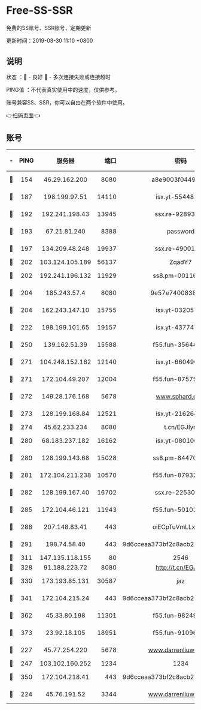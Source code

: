# Free-SS-SSR

免费的SS账号、SSR账号，定期更新

更新时间：2019-03-30 11:10 +0800

## 说明

状态     ：🙂 - 良好 🙁 - 多次连接失败或连接超时

PING值   ：不代表真实使用中的速度，仅供参考。

账号兼容SS、SSR，你可以自由在两个软件中使用。

👉[扫码页面](https://liesauer.github.io/Free-SS-SSR/)👈

## 账号

|-|PING|服务器|端口|密码|加密方式|区域|
|:----:|:----:|:-----:|-----:|:----:|:----:|:----:|
|🙂|154|46.29.162.200|8080|a8e9003f0449cea5|chacha20-ietf|RU|
|🙂|187|198.199.97.51|14110|isx.yt-55448216|aes-256-cfb|US|
|🙂|192|192.241.198.43|13945|ssx.re-92893313|aes-256-cfb|US|
|🙂|193|67.21.81.240|8388|password|aes-256-cfb|US|
|🙂|197|134.209.48.248|19937|ssx.re-49001523|aes-256-cfb|US|
|🙂|202|103.124.105.189|56137|ZqadY7|chacha20|US|
|🙂|202|192.241.196.132|11929|ss8.pm-00116909|aes-256-cfb|US|
|🙂|204|185.243.57.4|8080|9e57e7400838a01e|chacha20-ietf|US|
|🙂|204|162.243.147.10|15755|isx.yt-03205725|aes-256-cfb|US|
|🙂|222|198.199.101.65|19157|isx.yt-43774742|aes-256-cfb|US|
|🙂|250|139.162.51.39|15588|f55.fun-35644357|aes-256-cfb|SG|
|🙂|271|104.248.152.162|12140|isx.yt-66049026|aes-256-cfb|SG|
|🙂|271|172.104.49.207|12004|f55.fun-87575174|aes-256-cfb|SG|
|🙂|272|149.28.176.168|5678|www.sphard.com|aes-256-cfb|AU|
|🙂|273|128.199.168.84|12521|isx.yt-21626467|aes-256-cfb|SG|
|🙂|274|45.62.233.234|8080|t.cn/EGJIyrl|rc4-md5|CA|
|🙂|280|68.183.237.182|16162|isx.yt-08010046|aes-256-cfb|SG|
|🙂|280|128.199.143.68|15028|ss8.pm-84470034|aes-256-cfb|SG|
|🙂|281|172.104.211.238|10570|f55.fun-87932091|aes-256-cfb|US|
|🙂|282|128.199.167.40|16702|ssx.re-22530324|aes-256-cfb|SG|
|🙂|285|172.104.46.121|11943|f55.fun-50101204|aes-256-cfb|SG|
|🙂|288|207.148.83.41|443|oiECpTuVmLLxk4Ts|aes-256-cfb|AU|
|🙂|291|198.74.58.40|443|9d6cceaa373bf2c8acb22e60b6a58be6|aes-256-cfb|US|
|🙂|311|147.135.118.155|80|2546|chacha20|US|
|🙂|328|91.188.223.72|8080|http://t.cn/EGJIyrl|rc4-md5|RU|
|🙂|330|173.193.85.131|30587|jaz|aes-256-cfb|US|
|🙂|341|172.104.215.24|443|9d6cceaa373bf2c8acb22e60b6a58be6|aes-256-cfb|US|
|🙂|362|45.33.80.198|11301|f55.fun-98249734|aes-256-cfb|US|
|🙂|373|23.92.18.105|18951|f55.fun-91096122|aes-256-cfb|US|
|🙂|227|45.77.254.220|5678|www.darrenliuwei.com|aes-256-cfb|SG|
|🙂|247|103.102.160.252|1234|1234|rc4-md5|JP|
|🙂|350|172.104.218.41|443|9d6cceaa373bf2c8acb22e60b6a58be6|aes-256-cfb|US|
|🙁|224|45.76.191.52|3344|www.darrenliuwei.com|aes-256-cfb|JP|
